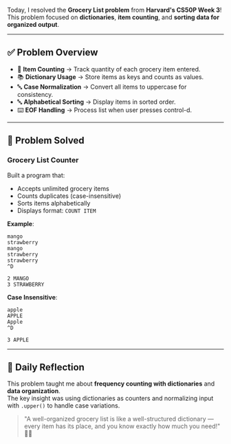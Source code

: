 Today, I resolved the **Grocery List problem** from **Harvard's CS50P Week 3**!  
This problem focused on **dictionaries**, **item counting**, and **sorting data for organized output**.  

---

## ✅ Problem Overview  

- 🛒 **Item Counting** → Track quantity of each grocery item entered.  
- 📚 **Dictionary Usage** → Store items as keys and counts as values.  
- 🔤 **Case Normalization** → Convert all items to uppercase for consistency.  
- 🔤 **Alphabetical Sorting** → Display items in sorted order.  
- ⌨️ **EOF Handling** → Process list when user presses control-d.  

---

## 🎯 Problem Solved

### Grocery List Counter
Built a program that:
- Accepts unlimited grocery items
- Counts duplicates (case-insensitive)
- Sorts items alphabetically
- Displays format: `COUNT ITEM`

**Example**:
```
mango
strawberry
mango
strawberry
strawberry
^D

2 MANGO
3 STRAWBERRY
```

**Case Insensitive**:
```
apple
APPLE
Apple
^D

3 APPLE
```

---

## 💭 Daily Reflection  

This problem taught me about **frequency counting with dictionaries** and **data organization**.  
The key insight was using dictionaries as counters and normalizing input with `.upper()` to handle case variations.  

> "A well-organized grocery list is like a well-structured dictionary — every item has its place, and you know exactly how much you need!" 🛒✨